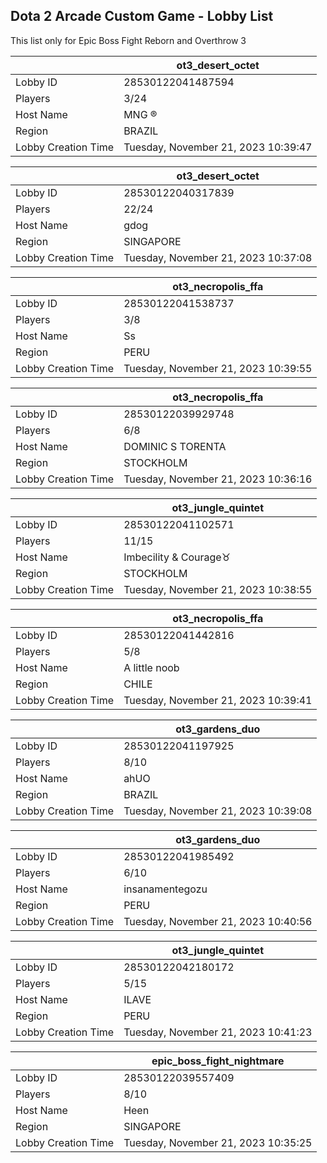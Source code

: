## Dota 2 Arcade Custom Game - Lobby List

This list only for Epic Boss Fight Reborn and Overthrow 3

|  | ot3_desert_octet |
| ------ | ------ |
| Lobby ID | 28530122041487594 |
| Players | 3/24 |
| Host Name | MNG ® |
| Region | BRAZIL |
| Lobby Creation Time | Tuesday, November 21, 2023 10:39:47 |


|  | ot3_desert_octet |
| ------ | ------ |
| Lobby ID | 28530122040317839 |
| Players | 22/24 |
| Host Name | gdog |
| Region | SINGAPORE |
| Lobby Creation Time | Tuesday, November 21, 2023 10:37:08 |


|  | ot3_necropolis_ffa |
| ------ | ------ |
| Lobby ID | 28530122041538737 |
| Players | 3/8 |
| Host Name | Ss |
| Region | PERU |
| Lobby Creation Time | Tuesday, November 21, 2023 10:39:55 |


|  | ot3_necropolis_ffa |
| ------ | ------ |
| Lobby ID | 28530122039929748 |
| Players | 6/8 |
| Host Name | DOMINIC S TORENTA |
| Region | STOCKHOLM |
| Lobby Creation Time | Tuesday, November 21, 2023 10:36:16 |


|  | ot3_jungle_quintet |
| ------ | ------ |
| Lobby ID | 28530122041102571 |
| Players | 11/15 |
| Host Name | Imbecility & Courage♉ |
| Region | STOCKHOLM |
| Lobby Creation Time | Tuesday, November 21, 2023 10:38:55 |


|  | ot3_necropolis_ffa |
| ------ | ------ |
| Lobby ID | 28530122041442816 |
| Players | 5/8 |
| Host Name | A little noob |
| Region | CHILE |
| Lobby Creation Time | Tuesday, November 21, 2023 10:39:41 |


|  | ot3_gardens_duo |
| ------ | ------ |
| Lobby ID | 28530122041197925 |
| Players | 8/10 |
| Host Name | ahUO |
| Region | BRAZIL |
| Lobby Creation Time | Tuesday, November 21, 2023 10:39:08 |


|  | ot3_gardens_duo |
| ------ | ------ |
| Lobby ID | 28530122041985492 |
| Players | 6/10 |
| Host Name | insanamentegozu |
| Region | PERU |
| Lobby Creation Time | Tuesday, November 21, 2023 10:40:56 |


|  | ot3_jungle_quintet |
| ------ | ------ |
| Lobby ID | 28530122042180172 |
| Players | 5/15 |
| Host Name | ILAVE |
| Region | PERU |
| Lobby Creation Time | Tuesday, November 21, 2023 10:41:23 |


|  | epic_boss_fight_nightmare |
| ------ | ------ |
| Lobby ID | 28530122039557409 |
| Players | 8/10 |
| Host Name | Heen |
| Region | SINGAPORE |
| Lobby Creation Time | Tuesday, November 21, 2023 10:35:25 |


